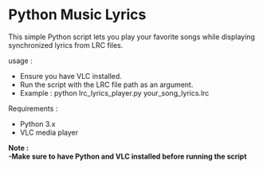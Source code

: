 <h1>Python Music Lyrics</h1>

This simple Python script lets you play your favorite songs while displaying synchronized lyrics from LRC files.

usage :
- Ensure you have VLC installed.
- Run the script with the LRC file path as an argument.
- Example : python lrc_lyrics_player.py your_song_lyrics.lrc

Requirements :
- Python 3.x
- VLC media player

<b>Note :<b>
<br>
-Make sure to have Python and VLC installed before running the script

